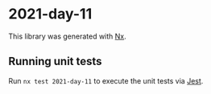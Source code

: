 # 2021-day-11

This library was generated with [Nx](https://nx.dev).

## Running unit tests

Run `nx test 2021-day-11` to execute the unit tests via [Jest](https://jestjs.io).
